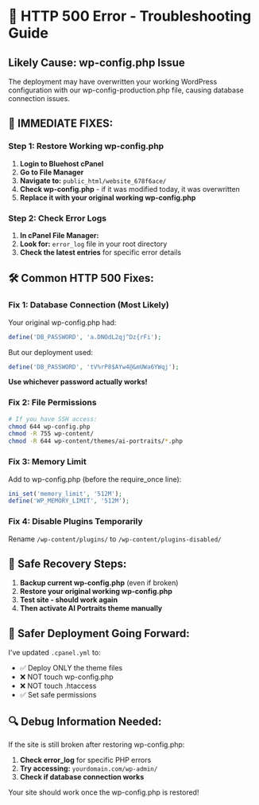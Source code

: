 # 🚨 HTTP 500 Error - Troubleshooting Guide

## Likely Cause: wp-config.php Issue

The deployment may have overwritten your working WordPress configuration with our wp-config-production.php file, causing database connection issues.

## 🔧 IMMEDIATE FIXES:

### Step 1: Restore Working wp-config.php
1. **Login to Bluehost cPanel**
2. **Go to File Manager** 
3. **Navigate to:** `public_html/website_678f6ace/`
4. **Check wp-config.php** - if it was modified today, it was overwritten
5. **Replace it with your original working wp-config.php**

### Step 2: Check Error Logs
1. **In cPanel File Manager:**
2. **Look for:** `error_log` file in your root directory
3. **Check the latest entries** for specific error details

## 🛠️ Common HTTP 500 Fixes:

### Fix 1: Database Connection (Most Likely)
Your original wp-config.php had:
```php
define('DB_PASSWORD', 'a.DNOdL2qj^Dz{rFi');
```

But our deployment used:
```php
define('DB_PASSWORD', 'tV%rP8$AYw4@&mUWa6YWqj');
```

**Use whichever password actually works!**

### Fix 2: File Permissions
```bash
# If you have SSH access:
chmod 644 wp-config.php
chmod -R 755 wp-content/
chmod -R 644 wp-content/themes/ai-portraits/*.php
```

### Fix 3: Memory Limit
Add to wp-config.php (before the require_once line):
```php
ini_set('memory_limit', '512M');
define('WP_MEMORY_LIMIT', '512M');
```

### Fix 4: Disable Plugins Temporarily
Rename `/wp-content/plugins/` to `/wp-content/plugins-disabled/`

## 🎯 Safe Recovery Steps:

1. **Backup current wp-config.php** (even if broken)
2. **Restore your original working wp-config.php**
3. **Test site - should work again**
4. **Then activate AI Portraits theme manually**

## 🚀 Safer Deployment Going Forward:

I've updated `.cpanel.yml` to:
- ✅ Deploy ONLY the theme files
- ❌ NOT touch wp-config.php
- ❌ NOT touch .htaccess
- ✅ Set safe permissions

## 🔍 Debug Information Needed:

If the site is still broken after restoring wp-config.php:
1. **Check error_log** for specific PHP errors
2. **Try accessing:** `yourdomain.com/wp-admin/` 
3. **Check if database connection works**

Your site should work once the wp-config.php is restored!